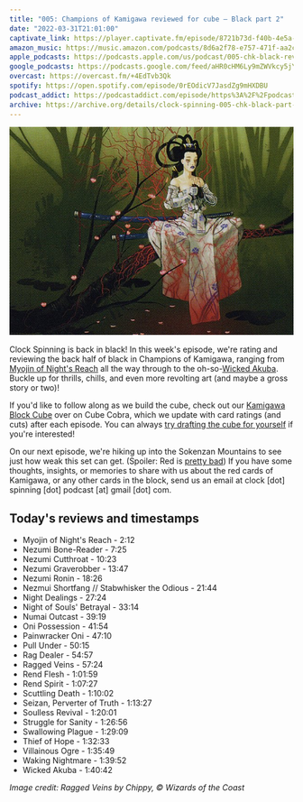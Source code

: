 ```yaml
---
title: "005: Champions of Kamigawa reviewed for cube — Black part 2"
date: "2022-03-31T21:01:00"
captivate_link: https://player.captivate.fm/episode/8721b73d-f40b-4e5a-841a-a8b07878e233
amazon_music: https://music.amazon.com/podcasts/8d6a2f78-e757-471f-aa2c-47afe84c72db/episodes/64895b5c-6d5f-44bf-9205-d4602674867a/clock-spinning-005-chk-black-review-part-2-champions-of-kamigawa
apple_podcasts: https://podcasts.apple.com/us/podcast/005-chk-black-review-part-2-champions-of-kamigawa/id1611106302?i=1000555917056
google_podcasts: https://podcasts.google.com/feed/aHR0cHM6Ly9mZWVkcy5jYXB0aXZhdGUuZm0vY2xvY2stc3Bpbm5pbmcv/episode/ODcyMWI3M2QtZjQwYi00ZTVhLTg0MWEtYThiMDc4NzhlMjMz?sa=X&ved=0CAUQkfYCahcKEwjw14Gqn_L2AhUAAAAAHQAAAAAQAQ
overcast: https://overcast.fm/+4EdTvb3Qk
spotify: https://open.spotify.com/episode/0rEOdicV7JasdZg9mHXDBU
podcast_addict: https://podcastaddict.com/episode/https%3A%2F%2Fpodcasts.captivate.fm%2Fmedia%2F861bee8d-f16a-42a7-8db8-752b3e719b37%2FClock-20Spinning-20005-20-20CHK-20Black-20Part-202.mp3&podcastId=3861161
archive: https://archive.org/details/clock-spinning-005-chk-black-part-2
---
```


![Ragged Veins art](./chk-139-ragged-veins.jpg)

Clock Spinning is back in black! In this week's episode, we're rating and reviewing the back half of black in Champions of Kamigawa, ranging from [Myojin of Night's Reach](https://scryfall.com/card/chk/126/myojin-of-nights-reach) all the way through to the oh-so-[Wicked Akuba](https://scryfall.com/card/chk/150/wicked-akuba). Buckle up for thrills, chills, and even more revolting art (and maybe a gross story or two)!

If you'd like to follow along as we build the cube, check out our [Kamigawa Block Cube](https://cubecobra.com/cube/overview/clock-spinning-chk) over on Cube Cobra, which we update with card ratings (and cuts) after each episode. You can always [try drafting the cube for yourself](https://cubecobra.com/cube/playtest/clock-spinning-chk) if you're interested!

On our next episode, we're hiking up into the Sokenzan Mountains to see just how weak this set can get. (Spoiler: Red is [pretty bad](https://scryfall.com/card/chk/157/ben-ben-akki-hermit)) If you have some thoughts, insights, or memories to share with us about the red cards of Kamigawa, or any other cards in the block, send us an email at clock [dot] spinning [dot] podcast [at] gmail [dot] com.

## Today's reviews and timestamps

- Myojin of Night's Reach - 2:12
- Nezumi Bone-Reader - 7:25
- Nezumi Cutthroat - 10:23
- Nezumi Graverobber - 13:47
- Nezumi Ronin - 18:26
- Nezmui Shortfang // Stabwhisker the Odious - 21:44
- Night Dealings - 27:24
- Night of Souls' Betrayal - 33:14
- Numai Outcast - 39:19
- Oni Possession - 41:54
- Painwracker Oni - 47:10
- Pull Under - 50:15
- Rag Dealer - 54:57
- Ragged Veins - 57:24
- Rend Flesh - 1:01:59
- Rend Spirit - 1:07:27
- Scuttling Death - 1:10:02
- Seizan, Perverter of Truth - 1:13:27
- Soulless Revival - 1:20:01
- Struggle for Sanity - 1:26:56
- Swallowing Plague - 1:29:09
- Thief of Hope - 1:32:33
- Villainous Ogre - 1:35:49
- Waking Nightmare - 1:39:52
- Wicked Akuba - 1:40:42

_Image credit: Ragged Veins by Chippy, © Wizards of the Coast_
